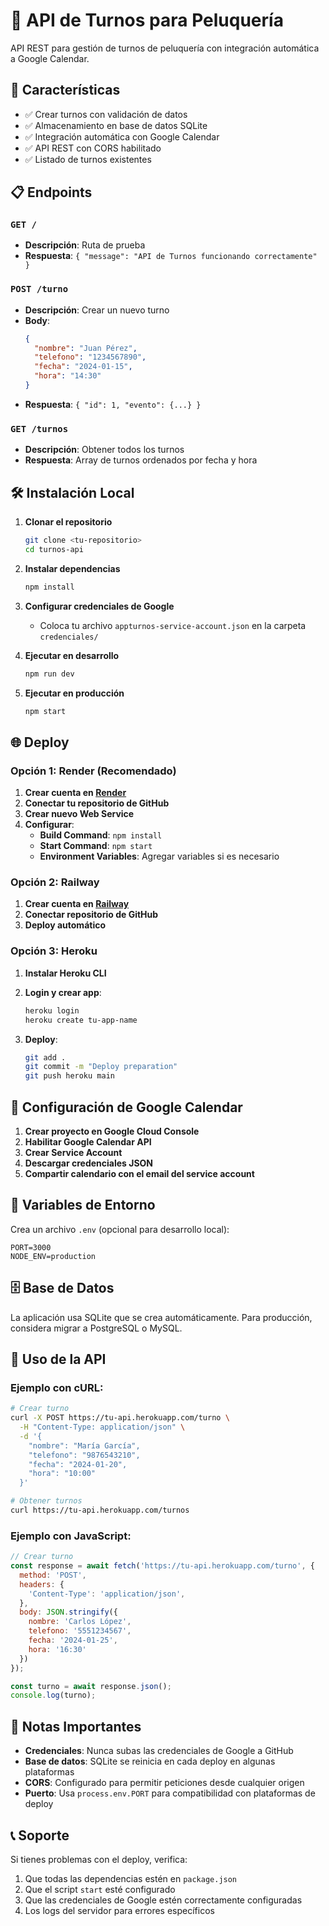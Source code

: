 # 🏪 API de Turnos para Peluquería

API REST para gestión de turnos de peluquería con integración automática a Google Calendar.

## 🚀 Características

- ✅ Crear turnos con validación de datos
- ✅ Almacenamiento en base de datos SQLite
- ✅ Integración automática con Google Calendar
- ✅ API REST con CORS habilitado
- ✅ Listado de turnos existentes

## 📋 Endpoints

### `GET /`
- **Descripción**: Ruta de prueba
- **Respuesta**: `{ "message": "API de Turnos funcionando correctamente" }`

### `POST /turno`
- **Descripción**: Crear un nuevo turno
- **Body**:
  ```json
  {
    "nombre": "Juan Pérez",
    "telefono": "1234567890",
    "fecha": "2024-01-15",
    "hora": "14:30"
  }
  ```
- **Respuesta**: `{ "id": 1, "evento": {...} }`

### `GET /turnos`
- **Descripción**: Obtener todos los turnos
- **Respuesta**: Array de turnos ordenados por fecha y hora

## 🛠️ Instalación Local

1. **Clonar el repositorio**
   ```bash
   git clone <tu-repositorio>
   cd turnos-api
   ```

2. **Instalar dependencias**
   ```bash
   npm install
   ```

3. **Configurar credenciales de Google**
   - Coloca tu archivo `appturnos-service-account.json` en la carpeta `credenciales/`

4. **Ejecutar en desarrollo**
   ```bash
   npm run dev
   ```

5. **Ejecutar en producción**
   ```bash
   npm start
   ```

## 🌐 Deploy

### Opción 1: Render (Recomendado)

1. **Crear cuenta en [Render](https://render.com)**
2. **Conectar tu repositorio de GitHub**
3. **Crear nuevo Web Service**
4. **Configurar**:
   - **Build Command**: `npm install`
   - **Start Command**: `npm start`
   - **Environment Variables**: Agregar variables si es necesario

### Opción 2: Railway

1. **Crear cuenta en [Railway](https://railway.app)**
2. **Conectar repositorio de GitHub**
3. **Deploy automático**

### Opción 3: Heroku

1. **Instalar Heroku CLI**
2. **Login y crear app**:
   ```bash
   heroku login
   heroku create tu-app-name
   ```

3. **Deploy**:
   ```bash
   git add .
   git commit -m "Deploy preparation"
   git push heroku main
   ```

## 🔧 Configuración de Google Calendar

1. **Crear proyecto en Google Cloud Console**
2. **Habilitar Google Calendar API**
3. **Crear Service Account**
4. **Descargar credenciales JSON**
5. **Compartir calendario con el email del service account**

## 📝 Variables de Entorno

Crea un archivo `.env` (opcional para desarrollo local):

```env
PORT=3000
NODE_ENV=production
```

## 🗄️ Base de Datos

La aplicación usa SQLite que se crea automáticamente. Para producción, considera migrar a PostgreSQL o MySQL.

## 📱 Uso de la API

### Ejemplo con cURL:

```bash
# Crear turno
curl -X POST https://tu-api.herokuapp.com/turno \
  -H "Content-Type: application/json" \
  -d '{
    "nombre": "María García",
    "telefono": "9876543210",
    "fecha": "2024-01-20",
    "hora": "10:00"
  }'

# Obtener turnos
curl https://tu-api.herokuapp.com/turnos
```

### Ejemplo con JavaScript:

```javascript
// Crear turno
const response = await fetch('https://tu-api.herokuapp.com/turno', {
  method: 'POST',
  headers: {
    'Content-Type': 'application/json',
  },
  body: JSON.stringify({
    nombre: 'Carlos López',
    telefono: '5551234567',
    fecha: '2024-01-25',
    hora: '16:30'
  })
});

const turno = await response.json();
console.log(turno);
```

## 🚨 Notas Importantes

- **Credenciales**: Nunca subas las credenciales de Google a GitHub
- **Base de datos**: SQLite se reinicia en cada deploy en algunas plataformas
- **CORS**: Configurado para permitir peticiones desde cualquier origen
- **Puerto**: Usa `process.env.PORT` para compatibilidad con plataformas de deploy

## 📞 Soporte

Si tienes problemas con el deploy, verifica:
1. Que todas las dependencias estén en `package.json`
2. Que el script `start` esté configurado
3. Que las credenciales de Google estén correctamente configuradas
4. Los logs del servidor para errores específicos
